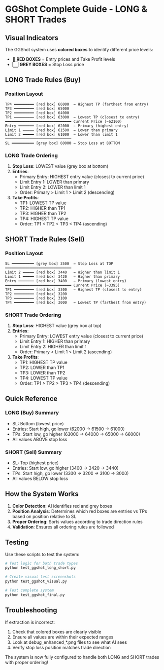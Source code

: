 # GGShot Complete Guide - LONG & SHORT Trades

## Visual Indicators

The GGShot system uses **colored boxes** to identify different price levels:

- 🔴 **RED BOXES** = Entry prices and Take Profit levels
- ⬜ **GREY BOXES** = Stop Loss price

## LONG Trade Rules (Buy)

### Position Layout
```
TP4 ━━━━━━━━━ [red box] 66000  ← Highest TP (farthest from entry)
TP3 ━━━━━━━━━ [red box] 65000
TP2 ━━━━━━━━━ [red box] 64000  
TP1 ━━━━━━━━━ [red box] 63000  ← Lowest TP (closest to entry)
━━━━━━━━━━━━━━━━━━━━━━━━━━━━━━ Current Price (~62100)
Entry ━━━━━━━ [red box] 62000  ← Primary (highest entry)
Limit 1 ━━━━━ [red box] 61500  ← Lower than primary
Limit 2 ━━━━━ [red box] 61000  ← Lower than limit 1
━━━━━━━━━━━━━━━━━━━━━━━━━━━━━━
SL ━━━━━━━━━━ [grey box] 60000 ← Stop Loss at BOTTOM
```

### LONG Trade Ordering
1. **Stop Loss**: LOWEST value (grey box at bottom)
2. **Entries**: 
   - Primary Entry: HIGHEST entry value (closest to current price)
   - Limit Entry 1: LOWER than primary
   - Limit Entry 2: LOWER than limit 1
   - Order: Primary > Limit 1 > Limit 2 (descending)
3. **Take Profits**:
   - TP1: LOWEST TP value
   - TP2: HIGHER than TP1
   - TP3: HIGHER than TP2
   - TP4: HIGHEST TP value
   - Order: TP1 < TP2 < TP3 < TP4 (ascending)

## SHORT Trade Rules (Sell)

### Position Layout
```
SL ━━━━━━━━━━ [grey box] 3500  ← Stop Loss at TOP
━━━━━━━━━━━━━━━━━━━━━━━━━━━━━━
Limit 2 ━━━━━ [red box] 3440   ← Higher than limit 1
Limit 1 ━━━━━ [red box] 3420   ← Higher than primary
Entry ━━━━━━━ [red box] 3400   ← Primary (lowest entry)
━━━━━━━━━━━━━━━━━━━━━━━━━━━━━━ Current Price (~3395)
TP1 ━━━━━━━━━ [red box] 3300   ← Highest TP (closest to entry)
TP2 ━━━━━━━━━ [red box] 3200
TP3 ━━━━━━━━━ [red box] 3100
TP4 ━━━━━━━━━ [red box] 3000   ← Lowest TP (farthest from entry)
```

### SHORT Trade Ordering
1. **Stop Loss**: HIGHEST value (grey box at top)
2. **Entries**:
   - Primary Entry: LOWEST entry value (closest to current price)
   - Limit Entry 1: HIGHER than primary
   - Limit Entry 2: HIGHER than limit 1
   - Order: Primary < Limit 1 < Limit 2 (ascending)
3. **Take Profits**:
   - TP1: HIGHEST TP value
   - TP2: LOWER than TP1
   - TP3: LOWER than TP2
   - TP4: LOWEST TP value
   - Order: TP1 > TP2 > TP3 > TP4 (descending)

## Quick Reference

### LONG (Buy) Summary
- SL: Bottom (lowest price)
- Entries: Start high, go lower (62000 → 61500 → 61000)
- TPs: Start low, go higher (63000 → 64000 → 65000 → 66000)
- All values ABOVE stop loss

### SHORT (Sell) Summary
- SL: Top (highest price)
- Entries: Start low, go higher (3400 → 3420 → 3440)
- TPs: Start high, go lower (3300 → 3200 → 3100 → 3000)
- All values BELOW stop loss

## How the System Works

1. **Color Detection**: AI identifies red and grey boxes
2. **Position Analysis**: Determines which red boxes are entries vs TPs based on position relative to SL
3. **Proper Ordering**: Sorts values according to trade direction rules
4. **Validation**: Ensures all ordering rules are followed

## Testing

Use these scripts to test the system:

```bash
# Test logic for both trade types
python test_ggshot_long_short.py

# Create visual test screenshots
python test_ggshot_visual.py

# Test complete system
python test_ggshot_final.py
```

## Troubleshooting

If extraction is incorrect:
1. Check that colored boxes are clearly visible
2. Ensure all values are within their expected ranges
3. Look at debug_enhanced_*.png files to see what AI sees
4. Verify stop loss position matches trade direction

The system is now fully configured to handle both LONG and SHORT trades with proper ordering!